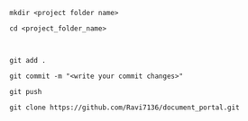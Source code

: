 
```
mkdir <project folder name>
```
```
cd <project_folder_name>
```

## <!-- Git  commands -->

```

git add .

git commit -m "<write your commit changes>"

git push

git clone https://github.com/Ravi7136/document_portal.git
```